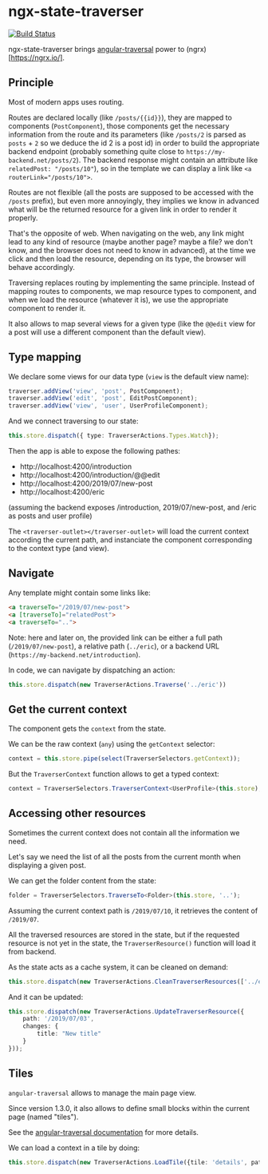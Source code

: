# ngx-state-traverser

[![Build Status](https://travis-ci.com/guillotinaweb/ngx-state-traverser.svg?branch=master)](https://travis-ci.com/guillotinaweb/ngx-state-traverser)

ngx-state-traverser brings [angular-traversal](https://github.com/guillotinaweb/angular-traversal) power to (ngrx)[https://ngrx.io/].

## Principle

Most of modern apps uses routing.

Routes are declared locally (like `/posts/{{id}}`), they are mapped to components (`PostComponent`), those components get the necessary information from the route and its parameters (like `/posts/2` is parsed as `posts` + `2` so we deduce the id 2 is a post id) in order to build the appropriate backend endpoint (probably something quite close to `https://my-backend.net/posts/2`). The backend response might contain an attribute like `relatedPost: "/posts/10"`), so in the template we can display a link like `<a routerLink="/posts/10">`.

Routes are not flexible (all the posts are supposed to be accessed with the `/posts` prefix), but even more annoyingly, they implies we know in advanced what will be the returned resource for a given link in order to render it properly.

That's the opposite of web. When navigating on the web, any link might lead to any kind of resource (maybe another page? maybe a file? we don't know, and the browser does not need to know in advanced), at the time we click and then load the resource, depending on its type, the browser will behave accordingly.

Traversing replaces routing by implementing the same principle. Instead of mapping routes to components, we map resource types to component, and when we load the resource (whatever it is), we use the appropriate component to render it.

It also allows to map several views for a given type (like the `@@edit` view for a post will use a different component than the default view).

## Type mapping

We declare some views for our data type (`view` is the default view name):

```typescript
traverser.addView('view', 'post', PostComponent);
traverser.addView('edit', 'post', EditPostComponent);
traverser.addView('view', 'user', UserProfileComponent);
```

And we connect traversing to our state:
```typescript
this.store.dispatch({ type: TraverserActions.Types.Watch});
```

Then the app is able to expose the following pathes:

- http://localhost:4200/introduction
- http://localhost:4200/introduction/@@edit
- http://localhost:4200/2019/07/new-post
- http://localhost:4200/eric

(assuming the backend exposes /introduction, 2019/07/new-post, and /eric as posts and user profile)

The `<traverser-outlet></traverser-outlet>` will load the current context according the current path, and instanciate the component corresponding to the context type (and view).

## Navigate

Any template might contain some links like:

```html
<a traverseTo="/2019/07/new-post">
<a [traverseTo]="relatedPost">
<a traverseTo="..">
```

Note: here and later on, the provided link can be either a full path (`/2019/07/new-post`), a relative path (`../eric`), or a backend URL (`https://my-backend.net/introduction`).

In code, we can navigate by dispatching an action:

```typescript
this.store.dispatch(new TraverserActions.Traverse('../eric'))
```

## Get the current context

The component gets the `context` from the state.

We can be the raw context (`any`) using the `getContext` selector:

```typescript
context = this.store.pipe(select(TraverserSelectors.getContext));
```

But the `TraverserContext` function allows to get a typed context:

```typescript
context = TraverserSelectors.TraverserContext<UserProfile>(this.store);
```

## Accessing other resources

Sometimes the current context does not contain all the information we need.

Let's say we need the list of all the posts from the current month when displaying a given post.

We can get the folder content from the state:

```typescript
folder = TraverserSelectors.TraverseTo<Folder>(this.store, '..');
```

Assuming the current context path is `/2019/07/10`, it retrieves the content of `/2019/07`.

All the traversed resources are stored in the state, but if the requested resource is not yet in the state, the `TraverserResource()` function will load it from backend.

As the state acts as a cache system, it can be cleaned on demand:

```typescript
this.store.dispatch(new TraverserActions.CleanTraverserResources(['../eric', '/2019/*']))
```

And it can be updated:

```typescript
this.store.dispatch(new TraverserActions.UpdateTraverserResource({
    path: '/2019/07/03',
    changes: {
        title: "New title"
    }
}));
```

## Tiles

`angular-traversal` allows to manage the main page view.

Since version 1.3.0, it also allows to define small blocks within the current page (named "tiles").

See the [angular-traversal documentation](https://github.com/guillotinaweb/angular-traversal#tiles) for more details.

We can load a context in a tile by doing:

```typescript
this.store.dispatch(new TraverserActions.LoadTile({tile: 'details', path}));
```
